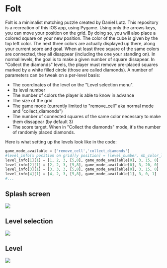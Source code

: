 # Folt

Folt is a minimalist matching puzzle created by Daniel Lutz. This repository is a recreation of this iOS app, using Pygame.
Using only the arrows keys, you can move your position on the grid. By doing so, you will also place a colored square on your new position. The color of the cube is given by the top left color. The next three colors are actually displayed up there, along your current score and goal.
When at least three square of the same colors are connected, they all disappear (including the one your standing on). In normal levels, the goal is to make a given number of square dissapear. In "Collect the diamonds" levels, the player must remove pre-placed squares marked by a white filled circle (those are called diamonds).
A number of parameters can be tweak on a per-level basis:
- The coordinates of the level on the "Level selection menu".
- Its level number
- The number of colors the player is able to know in advance
- The size of the grid
- The game mode (currently limited to "remove_cell" aka normal mode and "collect_diamonds")
- The number of connected squares of the same color necessary to make them dissapear (by default 3)
- The score target. When in "Collect the diamonds" mode, it's the number of randomly placed diamonds.

Here is what setting up the levels look like in the code:
```python
game_mode_available = ['remove_cell','collect_diamonds']
#level_info[x position on grid][y position] = [level_number, nb_color_level, nb_color_in_advance, grid_size, game_mode, nb_neighbours_min, nb_cell_to_remove, nb_diamonds_on_board]
level_info[1][1] = [1, 2, 3, [5,8], game_mode_available[0], 3, 15, 0]
level_info[2][1] = [2, 2, 3, [5,8], game_mode_available[0], 3, 20, 0]
level_info[3][1] = [3, 3, 3, [5,8], game_mode_available[0], 3, 15, 0]
level_info[4][1] = [4, 2, 3, [5,8], game_mode_available[1], 3, 0, 1]
#...
```

## Splash screen
![](https://www.r-entries.com/etuliens/img/Folt/1.png) 

## Level selection
![](https://www.r-entries.com/etuliens/img/Folt/2.png) 

## Level
![](https://www.r-entries.com/etuliens/img/Folt/3.png) 

